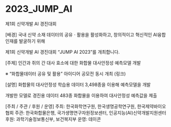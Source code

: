 # 2023_JUMP_AI
제1회 신약개발 AI 경진대회

[배경]
국내 신약 소재 데이터의 공유ㆍ활용을 활성화하고, 창의적이고 혁신적인 AI융합인재를 발굴하기 위해

제1회 신약개발 AI 경진대회 “JUMP AI 2023”를 개최합니다.



[주제]
인간과 쥐의 간 대사 효소에 대한 화합물 대사안정성 예측모델 개발

※ “화합물데이터 공유 및 활용” 아이디어 공모전 동시 개최 (링크)



[설명]
화합물의 대사안정성 학습용 데이터 3,498종을 이용해 예측모델을 개발

개발한 모델로 경진용 데이터 483종 화합물을 이용하여 대사안정성 예측값을 제출



[주최 / 주관 / 후원 / 운영]
주최: 한국화학연구원, 한국생명공학연구원, 한국제약바이오협회
주관: 한국화합물은행, 국가생명연구자원정보센터, 인공지능(AI)신약개발지원센터
후원: 과학기술정보통신부, 보건복지부
운영: 데이콘
